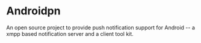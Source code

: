 Androidpn
=========

An open source project to provide push notification support for Android -- a xmpp based notification server and a client tool kit.
